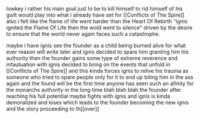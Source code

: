 lowkey i rather his main goal just to be to kill himself to rid himself of his guilt would play into what i already have set for [[Conflicts of The Spire]] also i felt like the flame of life went harder than the Heart Of Rebirth "ignis ignited the Flame Of Life then the wold went to silence"
driven by the desire to ensure that the world never again faces such a catastrophe. 

maybe i have ignis see the founder as a child being burned alive for what ever reason will write later and ignis decided to spare him granting him his authority then the founder gains some type of extreme reverence and infautuation with ignis decided to bring on the events that unfold in [[Conflicts of The Spire]] and this kinda forces ignis to relive his trauma as someone who tried to spare people only for it to end up biting him in the ass again and the found will be the first time anyone has seen such an afinity for the monarchs authority in the long time blah blah blah the founder after reaching his full potential maybe fights with ignis and ignis is kinda demoralized and loses which leads to the founder becoming the new ignis and the story proceeding to th[[over]]